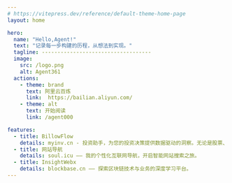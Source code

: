 ```yaml
---
# https://vitepress.dev/reference/default-theme-home-page
layout: home

hero:
  name: "Hello,Agent!"
  text: "记录每一步构建的历程，从想法到实现。"
  tagline: -----------------------------------
  image:
    src: /logo.png
    alt: Agent361
  actions:
    - theme: brand
      text: 阿里云百炼
      link:  https://bailian.aliyun.com/
    - theme: alt
      text: 开始阅读
      link: /agent000

features:
  - title: BillowFlow
    details: myinv.cn - 投资助手，为您的投资决策提供数据驱动的洞察。无论是股票、债券还是加密货币，我们都能帮助您做出明智的选择。 myinv.cn
  - title: 网站导航
    details: soul.icu —— 我的个性化互联网导航，开启智能网站搜索之旅。
  - title: InsightWebx
    details: blockbase.cn —— 探索区块链技术与业务的深度学习平台。
---
```


